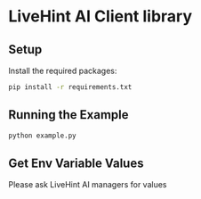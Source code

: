 # LiveHint AI Client library

## Setup
Install the required packages:

```bash
pip install -r requirements.txt
```

## Running the Example
```bash
python example.py
```

## Get Env Variable Values
Please ask LiveHint AI managers for values